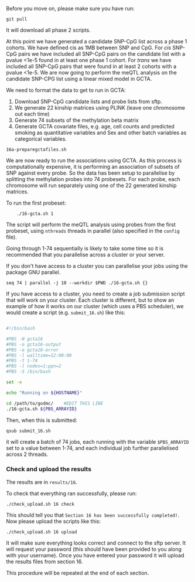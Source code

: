 Before you move on, please make sure you have run:

```
git pull
```

It will download all phase 2 scripts.

At this point we have generated a candidate SNP-CpG list across a phase 1 cohorts. We have defined cis as 1MB between SNP and CpG. For _cis_ SNP-CpG pairs we have included all SNP-CpG pairs on the candidate list with a pvalue <1e-5 found in at least one phase 1 cohort. For _trans_ we have included all SNP-CpG pairs that were found in at least 2 cohorts with a pvalue <1e-5.
We are now going to perform the meQTL analysis on the candidate SNP-CPG list using a linear mixed model in GCTA.

We need to format the data to get to run in GCTA:

1. Download SNP-CpG candidate lists and probe lists from sftp. 
2. We generate 22 kinship matrices using PLINK (leave one chromosome out each time)
3. Generate 74 subsets of the methylation beta matrix
4. Generate GCTA covariate files, e.g. age, cell counts and predicted smoking as quantitative variables and Sex and other batch variables as categorical variables.



```
16a-preparegctafiles.sh
```

We are now ready to run the associations using GCTA. As this process is computationally expensive, it is performing an association of subsets of SNP against every probe. So the data has been setup to parallelise by splitting the methylation probes into 74 probesets. For each probe, each chromosome will run separately using one of the 22 generated kinship matrices.

To run the first probeset:
```
    ./16-gcta.sh 1
```
The script will perform the meQTL analysis using probes from the first probeset, using `nthreads` threads in parallel (also specified in the `config` file). 

Going through 1-74 sequentially is likely to take some time so it is recommended that you parallelise across a cluster or your server. 

If you don't have access to a cluster you can parallelise your jobs using the package GNU parallel.
```
seq 74 | parallel -j 10 --workdir $PWD ./16-gcta.sh {}
```

If you have access to a cluster, you need to create a job submission script that will work on your cluster. Each cluster is different, but to show an example of how it works on our cluster (which uses a PBS scheduler), we would create a script (e.g. `submit_16.sh`) like this:


```bash

#!/bin/bash

#PBS -N gcta16
#PBS -o gcta16-output
#PBS -e gcta16-error
#PBS -l walltime=12:00:00
#PBS -t 1-74
#PBS -l nodes=1:ppn=2
#PBS -S /bin/bash

set -e

echo "Running on ${HOSTNAME}"

cd /path/to/godmc/    #EDIT THIS LINE
./16-gcta.sh ${PBS_ARRAYID}

```

Then, when this is submitted:

    qsub submit_16.sh

it will create a batch of 74 jobs, each running with the variable `$PBS_ARRAYID` set to a value between 1-74, and each individual job further parallelised across 2 threads. 

### Check and upload the results

The results are in `results/16`.

To check that everything ran successfully, please run:

```
./check_upload.sh 16 check
```

This should tell you that `Section 16 has been successfully completed!`. Now please upload the scripts like this:

```
./check_upload.sh 16 upload
```

It will make sure everything looks correct and connect to the sftp server. It will request your password (this should have been provided to you along with your username). Once you have entered your password it will upload the results files from section 16.

This procedure will be repeated at the end of each section.